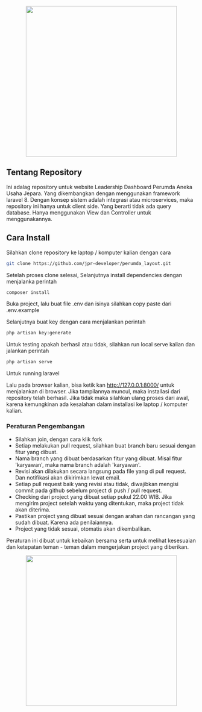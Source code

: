 <p align="center"><a href="https://perumdajepara.co.id" target="_blank"><img src="https://github.com/jpr-developer/base_layout_perumda/blob/master/assets/logo/logo.png" width="400"></a></p>

## Tentang Repository

Ini adalag repository untuk website Leadership Dashboard Perumda Aneka Usaha Jepara. Yang dikembangkan dengan menggunakan framework laravel 8. Dengan konsep sistem adalah integrasi atau microservices, maka repository ini hanya untuk client side. Yang berarti tidak ada query database.
Hanya menggunakan View dan Controller untuk menggunakannya.

## Cara Install

Silahkan clone repository ke laptop / komputer kalian dengan cara

```sh
git clone https://github.com/jpr-developer/perumda_layout.git
```

Setelah proses clone selesai, Selanjutnya install dependencies dengan menjalanka perintah

```sh
composer install
```

Buka project, lalu buat file .env dan isinya silahkan copy paste dari .env.example

Selanjutnya buat key dengan cara menjalankan perintah

```sh
php artisan key:generate
```

Untuk testing apakah berhasil atau tidak, silahkan run local serve kalian dan jalankan perintah

```sh
php artisan serve
```

Untuk running laravel

Lalu pada browser kalian, bisa ketik kan http://127.0.0.1:8000/ untuk menjalankan di browser. Jika tampilannya muncul, maka installasi dari repository telah berhasil. Jika tidak maka silahkan ulang proses dari awal, karena kemungkinan ada kesalahan dalam installasi ke laptop / komputer kalian.

### Peraturan Pengembangan

- Silahkan join, dengan cara klik fork
- Setiap melakukan pull request, silahkan buat branch baru sesuai dengan fitur yang dibuat.
- Nama branch yang dibuat berdasarkan fitur yang dibuat. Misal fitur 'karyawan', maka nama branch adalah 'karyawan'.
- Revisi akan dilakukan secara langsung pada file yang di pull request. Dan notifikasi akan dikirimkan lewat email.
- Setiap pull request baik yang revisi atau tidak, diwajibkan mengisi commit pada github sebelum project di push / pull request.
- Checking dari project yang dibuat setiap pukul 22.00 WIB. Jika mengirim project setelah waktu yang ditentukan, maka project tidak akan diterima.
- Pastikan project yang dibuat sesuai dengan arahan dan rancangan yang sudah dibuat. Karena ada penilaiannya.
- Project yang tidak sesuai, otomatis akan dikembalikan.

Peraturan ini dibuat untuk kebaikan bersama serta untuk melihat kesesuaian dan ketepatan teman - teman dalam mengerjakan project yang diberikan.

<p align="center">
    <a href="https://perumdajepara.co.id" target="_blank">
    <img src="https://github.com/andris0405/assets/blob/main/thx_vektor.png" width="400">
    </a>
</p>
